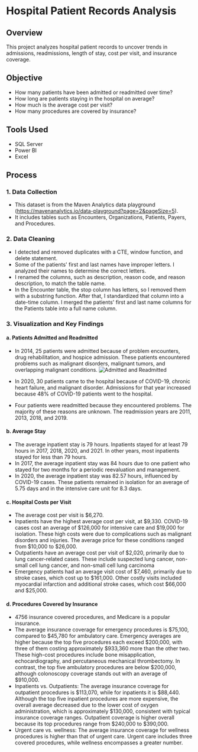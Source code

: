 # Hospital Patient Records Analysis 

## Overview
This project analyzes hospital patient records to uncover trends in admissions, readmissions, length of stay, cost per visit, and insurance coverage.
## Objective
- How many patients have been admitted or readmitted over time?
- How long are patients staying in the hospital on average?
- How much is the average cost per visit?
- How many procedures are covered by insurance?
## Tools Used
- SQL Server
- Power BI
- Excel
## Process
### 1. Data Collection
- This dataset is from the Maven Analytics data playground (https://mavenanalytics.io/data-playground?page=2&pageSize=5).
- It includes tables such as Encounters, Organizations, Patients, Payers, and Procedures.
### 2. Data Cleaning
- I detected and removed duplicates with a CTE, window function, and delete statement.
- Some of the patients' first and last names have improper letters. I analyzed their names to determine the correct letters.
- I renamed the columns, such as description, reason code, and reason description, to match the table name.
- In the Encounter table, the stop column has letters, so I removed them with a substring function. After that, I standardized that column into a date-time column. I merged the patients' first and last name columns for the Patients table into a full name column.
### 3. Visualization and Key Findings

#### a. Patients Admitted and Readmitted
- In 2014, 25 patients were admitted because of problem encounters, drug rehabilitation, and hospice admission. These patients encountered problems such as malignant disorders, malignant tumors, and overlapping malignant conditions.
  ![Admitted and Readmitted](https://github.com/user-attachments/assets/62fabd92-c85a-4803-a871-50326d16f493)

- In 2020, 30 patients came to the hospital because of COVID-19, chronic heart failure, and malignant disorder. Admissions for that year increased because 48% of COVID-19 patients went to the hospital.
- Four patients were readmitted because they encountered problems. The majority of these reasons are unknown. The readmission years are 2011, 2013, 2018, and 2019.

#### b. Average Stay
- The average inpatient stay is 79 hours. Inpatients stayed for at least 79 hours in 2017, 2018, 2020, and 2021. In other years, most inpatients stayed for less than 79 hours.
- In 2017, the average inpatient stay was 84 hours due to one patient who stayed for two months for a periodic reevaluation and management.
- In 2020, the average inpatient stay was 82.57 hours, influenced by COVID-19 cases. These patients remained in isolation for an average of 5.75 days and in the intensive care unit for 8.3 days.

#### c. Hospital Costs per Visit
- The average cost per visit is $6,270.
- Inpatients have the highest average cost per visit, at $9,330. COVID-19 cases cost an average of $126,000 for intensive care and $19,000 for isolation. These high costs were due to complications such as malignant disorders and injuries. The average price for these conditions ranged from $10,000 to $26,000.
- Outpatients have an average cost per visit of $2,020, primarily due to lung cancer-related cases. These include suspected lung cancer, non-small cell lung cancer, and non-small cell lung carcinoma
- Emergency patients had an average visit cost of $7,460, primarily due to stroke cases, which cost up to $161,000. Other costly visits included myocardial infarction and additional stroke cases, which cost $66,000 and $25,000.
#### d. Procedures Covered by Insurance
- 4756 insurance covered procedures, and Medicare is a popular insurance.
- The average insurance coverage for emergency procedures is $75,100, compared to $45,780 for ambulatory care. Emergency averages are higher because the top five procedures each exceed $200,000, with three of them costing approximately $933,360 more than the other two. These high-cost procedures include bone misapplication, echocardiography, and percutaneous mechanical thrombectomy. In contrast, the top five ambulatory procedures are below $200,000, although colonoscopy coverage stands out with an average of $910,000.
- Inpatients vs. Outpatients: The average insurance coverage for outpatient procedures is $113,070, while for inpatients it is $88,440. Although the top five inpatient procedures are more expensive, the overall average decreased due to the lower cost of oxygen administration, which is approximately $130,000, consistent with typical insurance coverage ranges. Outpatient coverage is higher overall because its top procedures range from $240,000 to $390,000.
- Urgent care vs. wellness: The average insurance coverage for wellness procedures is higher than that of urgent care. Urgent care includes three covered procedures, while wellness encompasses a greater number.
